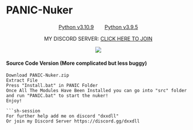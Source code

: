 # PANIC-Nuker
 
</p>
<p align="center">
</p>
</p>
<p align="center">
<a href="https://www.python.org/ftp/python/3.10.5/python-3.10.9-amd64.exe">Python v3.10.9</a>ㅤㅤ 
<a href="https://www.python.org/ftp/python/3.9.0/python-3.9.5-amd64.exe">Python v3.9.5</a>
</p>
<p align="center">
MY DISCORD SERVER:
<a href="https://discord.gg/dxxdll">CLICK HERE TO JOIN</a>
</p>
 

<p align="center"> 
  <kbd>
<img src="https://cdn.discordapp.com/attachments/1127287128880074855/1135023997126459552/image.png"?width=1330&height=662"></img>
  </kbd>
</p>

#### Source Code Version (More complicated but less buggy)
```sh-session
Download PANIC-Nuker.zip
Extract File
Press "Install.bat" in PANIC Folder
Once All The Modules Have Been Installed you can go into "src" folder and run "PANIC.bat" to start the nuker!
Enjoy!

```sh-session
For further help add me on discord "dxxdll"
Or join my Discord Server https://discord.gg/dxxdll
